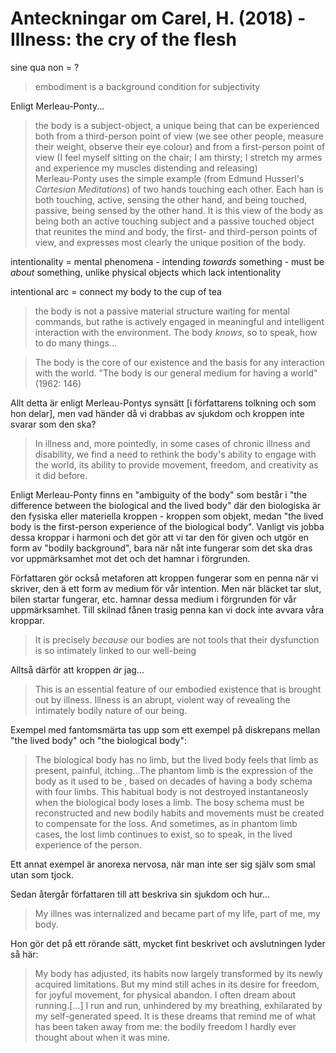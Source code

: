# Anteckningar om Carel, H. (2018) - Illness: the cry of the flesh

sine qua non = ?

> embodiment is a background condition for subjectivity

Enligt Merleau-Ponty...

> the body is a subject-object, a unique being that can be experienced both from a third-person point of view (we see other people, measure their weight, observe their eye colour) and from a first-person point of view (I feel myself sitting on the chair; I am thirsty; I stretch my armes and experience my muscles distending and releasing)</br>
> Merleau-Ponty uses the simple example (from Edmund Husserl's *Cartesian Meditations*) of two hands touching each other. Each han is both touching, active, sensing the other hand, and being touched, passive, being sensed by the other hand. It is this view of the body as being both an active touching subject and a passive touched object that reunites the mind and body, the first- and third-person points of view, and expresses most clearly the unique position of the body.

intentionality = mental phenomena - intending *towards* something  - must be *about* something, unlike physical objects which lack intentionality

intentional arc = connect my body to the cup of tea

> the body is not a passive material structure waiting for mental commands, but rathe is actively engaged in meaningful and intelligent interaction with the environment. The body *knows*, so to speak, how to do many things...

> The body is the core of our existence and the basis for any interaction with the world. "The body is our general medium for having a world" (1962: 146)

Allt detta är enligt Merleau-Pontys synsätt [i författarens tolkning och som hon delar], men vad händer då vi drabbas av sjukdom och kroppen inte svarar som den ska? 

> In illness and, more pointedly, in some cases of chronic illness and disability, we find a need to rethink the body's ability to engage with the world, its ability to provide movement, freedom, and creativity as it did before.

Enligt Merleau-Ponty finns en "ambiguity of the body" som består i "the difference between the biological and the lived body" där den biologiska är den fysiska eller materiella kroppen  - kroppen som objekt, medan "the lived body is the first-person experience of the biological body". Vanligt vis jobba dessa kroppar i harmoni och det gör att vi tar den för given och utgör en form av "bodily background", bara när nåt inte fungerar som det ska dras vor uppmärksamhet mot det och det hamnar i förgrunden.

Författaren gör också metaforen att kroppen fungerar som en penna när vi skriver, den ä ett form av medium för vår intention. Men när bläcket tar slut, bilen startar fungerar, etc. hamnar dessa medium i förgrunden för vår uppmärksamhet. Till skilnad fånen trasig penna kan vi dock inte avvara våra kroppar. 

> It is precisely *because* our bodies are not tools that their dysfunction is so intimately linked to our well-being

Alltså därför att kroppen *är* jag...

> This is an essential feature of our embodied existence that is brought out by illness. Illness is an abrupt, violent way of revealing the intimately bodily nature of our being.

Exempel med fantomsmärta tas upp som ett exempel på diskrepans mellan "the lived body" och "the biological body":

> The biological body has no limb, but the lived body feels that limb as present, painful, itching...The phantom limb is the expression of the body as it used to be , based on decades of having a body schema with four limbs. This habitual body is not destroyed instantaneosly when the biological body loses a limb. The bosy schema must be reconstructed and new bodily habits and movements must be created to compensate for the loss. And sometimes, as in phantom limb cases, the lost limb continues to exist, so to speak, in the lived experience of the person.

Ett annat exempel är anorexa nervosa, när man inte ser sig själv som smal utan som tjock.

Sedan återgår författaren till att beskriva sin sjukdom och hur...

> My illnes was internalized and became part of my life, part of me, my body.

Hon gör det på ett rörande sätt, mycket fint beskrivet och avslutningen lyder så här:

> My body has adjusted, its habits now largely transformed by its newly acquired limitations. But my mind still aches in its desire for freedom, for joyful movement, for physical abandon. I often dream about running.[...] I run and run, unhindered by my breathing, exhilarated by my self-generated speed. It is these dreams that remind me of what has been taken away from me: the bodily freedom I hardly ever thought about when it was mine.

